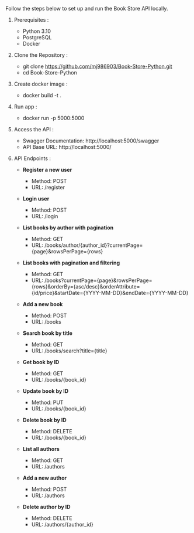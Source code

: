 Follow the steps below to set up and run the Book Store API locally.

1. Prerequisites :
    * Python 3.10
    * PostgreSQL
    * Docker

2. Clone the Repository :
    * git clone https://github.com/mj986903/Book-Store-Python.git
    * cd Book-Store-Python

3. Create docker image :
    * docker build -t <image-name> .

4. Run app :
    * docker run -p 5000:5000 <image-name>

5. Access the API :
    * Swagger Documentation: http://localhost:5000/swagger
    * API Base URL: http://localhost:5000/

6. API Endpoints :

    * **Register a new user**  
        * Method: POST  
        * URL: /register  

    * **Login user**  
        * Method: POST  
        * URL: /login  

    * **List books by author with pagination**  
        * Method: GET  
        * URL: /books/author/{author_id}?currentPage={page}&rowsPerPage={rows} 

    * **List books with pagination and filtering**  
        * Method: GET  
        * URL: /books?currentPage={page}&rowsPerPage={rows}&orderBy={asc/desc}&orderAttribute={id/price}&startDate={YYYY-MM-DD}&endDate={YYYY-MM-DD}  

    * **Add a new book**  
        * Method: POST  
        * URL: /books  

    * **Search book by title**  
        * Method: GET  
        * URL: /books/search?title={title}  

    * **Get book by ID**  
        * Method: GET  
        * URL: /books/{book_id}  

    * **Update book by ID**  
        * Method: PUT  
        * URL: /books/{book_id}  

    * **Delete book by ID**  
        * Method: DELETE  
        * URL: /books/{book_id}  

    * **List all authors**  
        * Method: GET  
        * URL: /authors  

    * **Add a new author**  
        * Method: POST  
        * URL: /authors  

    * **Delete author by ID**  
        * Method: DELETE  
        * URL: /authors/{author_id}  

